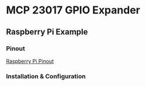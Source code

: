 # MCP 23017 GPIO Expander
## Raspberry Pi Example

### Pinout
[Raspberry Pi Pinout](https://github.com/makersdigest/T05-MCP23017-GPIO-Expander/blob/master/raspberry-pi/raspberrypi-pinout-GH.jpg)

### Installation & Configuration
